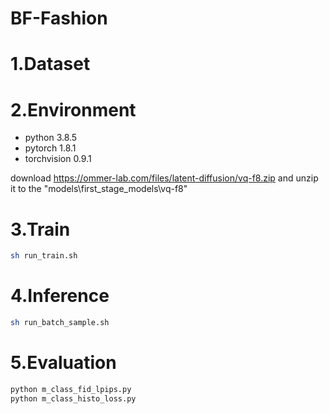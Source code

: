 # BF-Fashion

# 1.Dataset

# 2.Environment

- python 3.8.5
- pytorch 1.8.1
- torchvision 0.9.1

download https://ommer-lab.com/files/latent-diffusion/vq-f8.zip and unzip it to the "models\first_stage_models\vq-f8"

# 3.Train

```sh
sh run_train.sh
```

# 4.Inference

```sh
sh run_batch_sample.sh
```

# 5.Evaluation

```sh
python m_class_fid_lpips.py
python m_class_histo_loss.py
```

